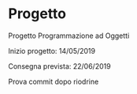 # Progetto
Progetto Programmazione ad Oggetti

Inizio progetto: 14/05/2019

Consegna prevista: 22/06/2019

Prova commit dopo riodrine
